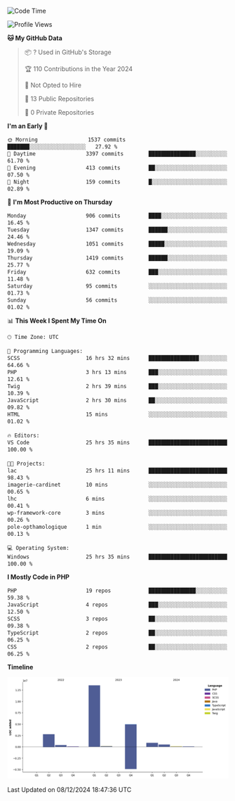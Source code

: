 <!--START_SECTION:waka-->
![Code Time](http://img.shields.io/badge/Code%20Time-2%2C121%20hrs%2056%20mins-blue)

![Profile Views](http://img.shields.io/badge/Profile%20Views-1-blue)

**🐱 My GitHub Data** 

> 📦 ? Used in GitHub's Storage 
 > 
> 🏆 110 Contributions in the Year 2024
 > 
> 🚫 Not Opted to Hire
 > 
> 📜 13 Public Repositories 
 > 
> 🔑 0 Private Repositories 
 > 
**I'm an Early 🐤** 

```text
🌞 Morning                1537 commits        ███████░░░░░░░░░░░░░░░░░░   27.92 % 
🌆 Daytime                3397 commits        ███████████████░░░░░░░░░░   61.70 % 
🌃 Evening                413 commits         ██░░░░░░░░░░░░░░░░░░░░░░░   07.50 % 
🌙 Night                  159 commits         █░░░░░░░░░░░░░░░░░░░░░░░░   02.89 % 
```
📅 **I'm Most Productive on Thursday** 

```text
Monday                   906 commits         ████░░░░░░░░░░░░░░░░░░░░░   16.45 % 
Tuesday                  1347 commits        ██████░░░░░░░░░░░░░░░░░░░   24.46 % 
Wednesday                1051 commits        █████░░░░░░░░░░░░░░░░░░░░   19.09 % 
Thursday                 1419 commits        ██████░░░░░░░░░░░░░░░░░░░   25.77 % 
Friday                   632 commits         ███░░░░░░░░░░░░░░░░░░░░░░   11.48 % 
Saturday                 95 commits          ░░░░░░░░░░░░░░░░░░░░░░░░░   01.73 % 
Sunday                   56 commits          ░░░░░░░░░░░░░░░░░░░░░░░░░   01.02 % 
```


📊 **This Week I Spent My Time On** 

```text
🕑︎ Time Zone: UTC

💬 Programming Languages: 
SCSS                     16 hrs 32 mins      ████████████████░░░░░░░░░   64.66 % 
PHP                      3 hrs 13 mins       ███░░░░░░░░░░░░░░░░░░░░░░   12.61 % 
Twig                     2 hrs 39 mins       ███░░░░░░░░░░░░░░░░░░░░░░   10.39 % 
JavaScript               2 hrs 30 mins       ██░░░░░░░░░░░░░░░░░░░░░░░   09.82 % 
HTML                     15 mins             ░░░░░░░░░░░░░░░░░░░░░░░░░   01.02 % 

🔥 Editors: 
VS Code                  25 hrs 35 mins      █████████████████████████   100.00 % 

🐱‍💻 Projects: 
lac                      25 hrs 11 mins      █████████████████████████   98.43 % 
imagerie-cardinet        10 mins             ░░░░░░░░░░░░░░░░░░░░░░░░░   00.65 % 
lhc                      6 mins              ░░░░░░░░░░░░░░░░░░░░░░░░░   00.41 % 
wp-framework-core        3 mins              ░░░░░░░░░░░░░░░░░░░░░░░░░   00.26 % 
pole-opthamologique      1 min               ░░░░░░░░░░░░░░░░░░░░░░░░░   00.13 % 

💻 Operating System: 
Windows                  25 hrs 35 mins      █████████████████████████   100.00 % 
```

**I Mostly Code in PHP** 

```text
PHP                      19 repos            ███████████████░░░░░░░░░░   59.38 % 
JavaScript               4 repos             ███░░░░░░░░░░░░░░░░░░░░░░   12.50 % 
SCSS                     3 repos             ██░░░░░░░░░░░░░░░░░░░░░░░   09.38 % 
TypeScript               2 repos             ██░░░░░░░░░░░░░░░░░░░░░░░   06.25 % 
CSS                      2 repos             ██░░░░░░░░░░░░░░░░░░░░░░░   06.25 % 
```



**Timeline**

![Lines of Code chart](https://raw.githubusercontent.com/tahar-elgunaoui/tahar-elgunaoui/main/assets/bar_graph.png)


 Last Updated on 08/12/2024 18:47:36 UTC
<!--END_SECTION:waka-->
